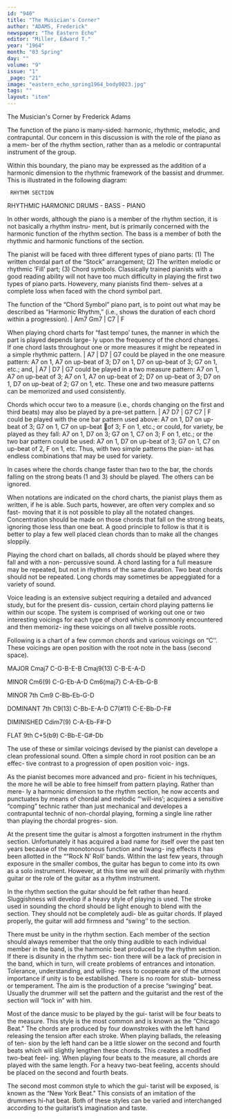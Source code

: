 ```yaml
---
id: "940"
title: "The Musician's Corner"
author: "ADAMS, Frederick"
newspaper: "The Eastern Echo"
editor: "Miller, Edward T."
year: "1964"
month: "03 Spring"
day: ""
volume: "9"
issue: "1"
_page: "21"
image: "eastern_echo_spring1964_body0023.jpg"
tags: ""
layout: "item"
---
```

The Musician's Corner
by Frederick Adams

The function of the piano is many-sided: harmonic,
rhythmic, melodic, and contrapuntal. Our concern in
this discussion is with the role of the piano as a mem-
ber of the rhythm section, rather than as a melodic
or contrapuntal instrument of the group.

Within this boundary, the piano may be expressed
as the addition of a harmonic dimension to the
rhythmic framework of the bassist and drummer.
This is illustrated in the following diagram:

     RHYTHM SECTION
RHYTHMIC      HARMONIC
DRUMS - BASS - PIANO

In other words, although the piano is a member of the
rhythm section, it is not basically a rhythm instru-
ment, but is primarily concerned with the harmonic
function of the rhythm section. The bass is a member
of both the rhythmic and harmonic functions of the
section.

The pianist will be faced with three different types
of piano parts: (1) The written chordal part of the
“Stock” arrangement; (2) The written melodic or
rhythmic ‘Fill’ part; (3) Chord symbols. Classically
trained pianists with a good reading ability will not
have too much difficulty in playing the first two types
of piano parts. Howevery, many pianists find them-
selves at a complete loss when faced with the chord
symbol part.

The function of the “Chord Symbol” piano part,
is to point out what may be described as “Harmonic
Rhythm,” (i.e., shows the duration of each chord
within a progression).
| Am7 Gm7 | C7 | F

When playing chord charts for “fast tempo’ tunes,
the manner in which the part is played depends large-
ly upon the frequency of the chord changes. If one
chord lasts throughout one or more measures it might
be repeated in a simple rhythmic pattern.
| A7 | D7 | G7
could be played in the one measure pattern: A7 on 1,
A7 on up-beat of 3; D7 on 1, D7 on up-beat of 3;
G7 on 1, etc.; and,
| A7 | D7 | G7
could be played in a two measure pattern: A7 on 1,
A7 on up-beat of 3; A7 on 1, A7 on up-beat of 2; D7
on up-beat of 3; D7 on 1, D7 on up-beat of 2; G7 on
1, etc. These one and two measure patterns can be
memorized and used consistently.

Chords which occur two to a measure (i.e., chords
changing on the first and third beats) may also
be played by a pre-set pattern.
| A7 D7 | G7 C7 | F
could be played with the one bar pattern used above:
A7 on 1, D7 on up-beat of 3; G7 on 1, C7 on up-beat
of 3; F on 1, etc.; or could, for variety, be played as
they fall: A7 on 1, D7 on 3; G7 on 1, C7 on 3; F on
1, etc.; or the two bar pattern could be used: A7 on
1, D7 on up-beat of 3; G7 on 1, C7 on up-beat of 2,
F on 1, etc. Thus, with two simple patterns the pian-
ist has endless combinations that may be used for
variety.

In cases where the chords change faster than two
to the bar, the chords falling on the strong beats (1
and 3) should be played. The others can be ignored.

When notations are indicated on the chord charts,
the pianist plays them as written, if he is able. Such
parts, however, are often very complex and so fast-
moving that it is not possible to play all the notated
changes. Concentration should be made on those
chords that fall on the strong beats, ignoring those
less than one beat. A good principle to follow is that
it is better to play a few well placed clean chords than
to make all the changes sloppily.

Playing the chord chart on ballads, all chords
should be played where they fall and with a non-
percussive sound. A chord lasting for a full measure
may be repeated, but not in rhythms of the same
duration. Two beat chords should not be repeated.
Long chords may sometimes be appeggiated for a
variety of sound.

Voice leading is an extensive subject requiring a
detailed and advanced study, but for the present dis-
cussion, certain chord playing patterns lie within our
scope. The system is comprised of working out one
or two interesting voicings for each type of chord
which is commonly encountered and then memoriz-
ing these voicings on all twelve possible roots.

Following is a chart of a few common chords and
various voicings on “C’’. These voicings are open
position with the root note in the bass (second
space).

MAJOR
Cmaj7   C-G-B-E-B
Cmaj9(13) C-B-E-A-D

MINOR
Cm6(9)   C-G-Eb-A-D
Cm6(maj7)   C-A-Eb-G-B

MINOR 7th
Cm9   C-Bb-Eb-G-D

DOMINANT 7th
C9(13)   C-Bb-E-A-D
C7(#11)  C-E-Bb-D-F#

DIMINISHED
Cdim7(9)   C-A-Eb-F#-D

FLAT 9th
C+5(b9)   C-Bb-E-G#-Db

The use of these or similar voicings devised by the
pianist can develope a clean professional sound.
Often a simple chord in root position can be an effec-
tive contrast to a progression of open position voic-
ings.

As the pianist becomes more advanced and pro-
ficient in his techniques, the more he will be able to
free himself from pattern playing. Rather than mere-
ly a harmonic dimension to the rhythm section, he
now accents and punctuates by means of chordal and
melodic “‘will-ins’; acquires a sensitive “comping”
technic rather than just mechanical and developes a
contrapuntal technic of non-chordal playing, forming
a single line rather than playing the chordal progres-
sion.

At the present time the guitar is almost a forgotten
instrument in the rhythm section. Unfortunately it
has acquired a bad name for itself over the past ten
years because of the monotonous function and twang-
ing effects it has been allotted in the ““Rock N’ Roll’
bands. Within the last few years, through exposure
in the smaller combos, the guitar has begun to come
into its own as a solo instrument. However, at this
time we will deal primarily with rhythm guitar or the
role of the guitar as a rhythm instrument.

In the rhythm section the guitar should be felt
rather than heard. Sluggishness will develop if a
heavy style of playing is used. The stroke used in
sounding the chord should be light enough to blend
with the section. They should not be completely audi-
ble as guitar chords. If played properly, the guitar
will add firmness and “swing’’ to the section.

There must be unity in the rhythm section. Each
member of the section should always remember that
the only thing audible to each individual member in
the band, is the harmonic beat produced by the
rhythm section. If there is disunity in the rhythm sec-
tion there will be a lack of precision in the band,
which in turn, will create problems of entrances and
intonation. Tolerance, understanding, and willing-
ness to cooperate are of the utmost importance if
unity is to be established. There is no room for stub-
borness or temperament. The aim is the production
of a precise “swinging” beat. Usually the drummer
will set the pattern and the guitarist and the rest of
the section will “lock in” with him.

Most of the dance music to be played by the gui-
tarist will be four beats to the measure. This style is
the most common and is known as the “Chicago
Beat." The chords are produced by four downstrokes
with the left hand releasing the tension after each
stroke. When playing ballads, the releasing of ten-
sion by the left hand can be a little slower on the
second and fourth beats which will slightly lengthen
these chords. This creates a modified two-beat feel-
ing. When playing four beats to the measure, all
chords are played with the same length. For a heavy
two-beat feeling, accents should be placed on the
second and fourth beats.

The second most common style to which the gui-
tarist will be exposed, is known as the “New York
Beat." This consists of an imitation of the drummers
hi-hat beat. Both of these styles can be varied and
interchanged according to the guitarist’s imagination
and taste.
